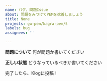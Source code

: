 ```yaml
---
name: バグ、問題Issue
about: 問題をみつけてPEMを改善しましょう
title: None
projects: gw-pem/kagra-pem/5
labels: bug
assignees: ''

---
```


**問題について** 何が問題か書いてください

**正しい状態** どうなっているべきか書いてください


完了したら、Klogに投稿！
